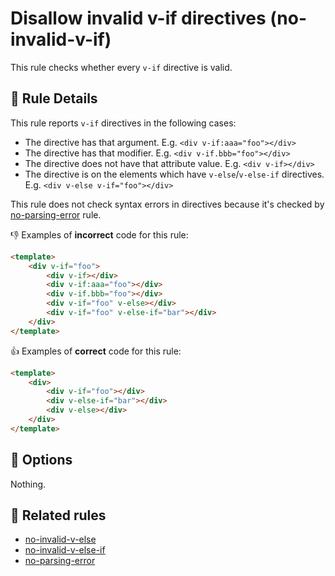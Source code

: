 # Disallow invalid v-if directives (no-invalid-v-if)

This rule checks whether every `v-if` directive is valid.

## 📖 Rule Details

This rule reports `v-if` directives in the following cases:

- The directive has that argument. E.g. `<div v-if:aaa="foo"></div>`
- The directive has that modifier. E.g. `<div v-if.bbb="foo"></div>`
- The directive does not have that attribute value. E.g. `<div v-if></div>`
- The directive is on the elements which have `v-else`/`v-else-if` directives. E.g. `<div v-else v-if="foo"></div>`

This rule does not check syntax errors in directives because it's checked by [no-parsing-error] rule.

👎 Examples of **incorrect** code for this rule:

```html
<template>
    <div v-if="foo">
        <div v-if></div>
        <div v-if:aaa="foo"></div>
        <div v-if.bbb="foo"></div>
        <div v-if="foo" v-else></div>
        <div v-if="foo" v-else-if="bar"></div>
    </div>
</template>
```

👍 Examples of **correct** code for this rule:

```html
<template>
    <div>
        <div v-if="foo"></div>
        <div v-else-if="bar"></div>
        <div v-else></div>
    </div>
</template>
```

## 🔧 Options

Nothing.

## 👫 Related rules

- [no-invalid-v-else]
- [no-invalid-v-else-if]
- [no-parsing-error]


[no-invalid-v-else]:    no-invalid-v-else.md
[no-invalid-v-else-if]: no-invalid-v-else-if.md
[no-parsing-error]:      no-parsing-error.md
